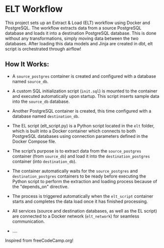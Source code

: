 # ELT Workflow

This project sets up an Extract & Load (ELT) workflow using Docker and PostgreSQL. The workflow extracts data from a source PostgreSQL database and loads it into a destination PostgreSQL database. This is done without any transformations, simply moving data between the two databases. After loading this data models and Jinja are created in dbt, elt script is orchestrated through airflow!

## How It Works:

- A ```source_postgres``` container is created and configured with a database named ```source_db```.

- A custom SQL initialization script (```init.sql```) is mounted to the container and executed automatically upon startup. This script inserts sample data into the ```source_db``` database.

- Another PostgreSQL container is created, this time configured with a database named ```destination_db```.

- The EL script (elt_script.py) is a Python script located in the ```elt``` folder, which is built into a Docker container which connects to both PostgreSQL databases using connection parameters defined in the Docker Compose file.

- The script’s purpose is to extract data from the ```source_postgres``` container (from ```source_db```) and load it into the ```destination_postgres``` container (into ```destination_db```).

- The container automatically waits for the ```source_postgres``` and ```destination_postgres``` containers to be ready before executing the Python script to perform the extraction and loading process because of the "depends_on" directive.

- The process is triggered automatically when the ```elt_script``` container starts and completes the data load once it has finished processing.

- All services (source and destination databases, as well as the EL script) are connected to a Docker network (```elt_network```) for seamless communication.

- ....

Inspired from freeCodeCamp.org!